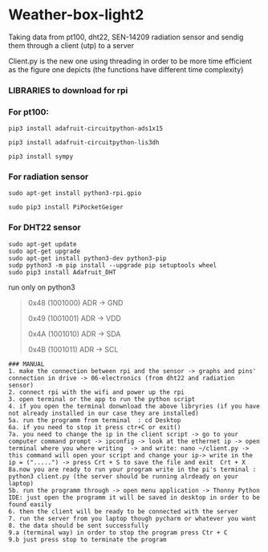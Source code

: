 # Weather-box-light2
Taking data from pt100, dht22, SEN-14209 radiation sensor and sendig them through a client (utp) to a server 

Client.py is the new one using threading in order to be more time efficient as the figure one depicts (the functions have different time complexity)


### LIBRARIES to download for rpi

### For pt100:

    pip3 install adafruit-circuitpython-ads1x15
   
    pip3 install adafruit-circuitpython-lis3dh
    
    pip3 install sympy
 ### For radiation sensor
    
    sudo apt-get install python3-rpi.gpio
    
    sudo pip3 install PiPocketGeiger
    
 ### For DHT22 sensor
    sudo apt-get update
    sudo apt-get upgrade
    sudo apt-get install python3-dev python3-pip
    sudp python3 -m pip install --upgrade pip setuptools wheel
    sudo pip3 install Adafruit_DHT

run only on python3 

  >0x48 (1001000) ADR -> GND
  >
  >0x49 (1001001) ADR -> VDD
  >
  >0x4A (1001010) ADR -> SDA
  >
  >0x4B (1001011) ADR -> SCL
    
    ### MANUAL 
    1. make the connection between rpi and the sensor -> graphs and pins' connection in drive -> 06-electronics (from dht22 and radiation sensor)  
    2. connect rpi with the wifi and power up the rpi 
    3. open terminal or the app to run the python script  
    4. if you open the terminal donwnload the above libryries (if you have not already installed in our case they are installed)
    5a. run the programm from terminal  : cd Desktop
    6a. if you need to stop it press ctr+C or exit() 
    7a. you need to change the ip in the client script -> go to your computer command prompt -> ipconfig -> look at the ethernet ip -> open terminal where you where writing  -> and write: nano ~/client.py -> this command will open your script and change your ip-> write in the ip = (".....") -> press Crt + S to save the file and exit  Crt + X 
    8a.now you are ready to run your program write in the pi's terminal : python3 client.py (the server should be running alrdeady on your laptop) 
    5b. run the programm through -> open menu application -> Thonny Python IDE: just open the programm it will be saved in desktop in order to be found easily 
    6. then the client will be ready to be connected with the server
    7. run the server from you laptop though pycharm or whatever you want
    8. the data should be sent successfully
    9.a (terminal way) in order to stop the program press Ctr + C
    9.b just press stop to terminate the program 
